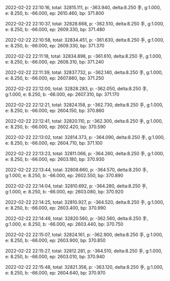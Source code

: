 2022-02-22 22:10:16, total: 32815.111, p: -363.940, delta:8.250 手, g:1.000, e: 8.250, b: -66.000, ep: 2610.460, bp: 371.800

2022-02-22 22:10:37, total: 32828.668, p: -362.510, delta:8.250 手, g:1.000, e: 8.250, b: -66.000, ep: 2609.330, bp: 371.480

2022-02-22 22:10:58, total: 32834.451, p: -361.630, delta:8.250 手, g:1.000, e: 8.250, b: -66.000, ep: 2609.330, bp: 371.370

2022-02-22 22:11:18, total: 32834.898, p: -361.610, delta:8.250 手, g:1.000, e: 8.250, b: -66.000, ep: 2608.310, bp: 371.240

2022-02-22 22:11:39, total: 32837.732, p: -362.140, delta:8.250 手, g:1.000, e: 8.250, b: -66.000, ep: 2607.860, bp: 371.250

2022-02-22 22:12:00, total: 32828.283, p: -362.050, delta:8.250 手, g:1.000, e: 8.250, b: -66.000, ep: 2607.310, bp: 371.170

2022-02-22 22:12:21, total: 32824.158, p: -362.730, delta:8.250 手, g:1.000, e: 8.250, b: -66.000, ep: 2604.150, bp: 370.860

2022-02-22 22:12:41, total: 32820.110, p: -362.300, delta:8.250 手, g:1.000, e: 8.250, b: -66.000, ep: 2602.420, bp: 370.590

2022-02-22 22:13:02, total: 32814.373, p: -364.090, delta:8.250 手, g:1.000, e: 8.250, b: -66.000, ep: 2604.710, bp: 371.100

2022-02-22 22:13:23, total: 32811.066, p: -364.260, delta:8.250 手, g:1.000, e: 8.250, b: -66.000, ep: 2603.180, bp: 370.930

2022-02-22 22:13:44, total: 32808.660, p: -364.570, delta:8.250 手, g:1.000, e: 8.250, b: -66.000, ep: 2602.550, bp: 370.890

2022-02-22 22:14:04, total: 32810.692, p: -364.280, delta:8.250 手, g:1.000, e: 8.250, b: -66.000, ep: 2603.080, bp: 370.920

2022-02-22 22:14:25, total: 32810.927, p: -364.520, delta:8.250 手, g:1.000, e: 8.250, b: -66.000, ep: 2603.400, bp: 370.990

2022-02-22 22:14:46, total: 32820.560, p: -362.560, delta:8.250 手, g:1.000, e: 8.250, b: -66.000, ep: 2603.440, bp: 370.750

2022-02-22 22:15:07, total: 32824.161, p: -362.900, delta:8.250 手, g:1.000, e: 8.250, b: -66.000, ep: 2603.900, bp: 370.850

2022-02-22 22:15:27, total: 32812.281, p: -364.510, delta:8.250 手, g:1.000, e: 8.250, b: -66.000, ep: 2603.010, bp: 370.940

2022-02-22 22:15:48, total: 32821.356, p: -363.120, delta:8.250 手, g:1.000, e: 8.250, b: -66.000, ep: 2604.640, bp: 370.970